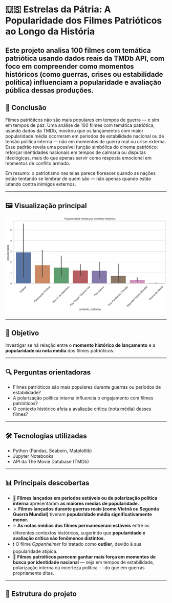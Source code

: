 # 🇺🇸 Estrelas da Pátria: A Popularidade dos Filmes Patrióticos ao Longo da História

Este projeto analisa 100 filmes com temática patriótica usando dados reais da TMDb API, com foco em compreender como **momentos históricos** (como guerras, crises ou estabilidade política) influenciam a **popularidade e avaliação pública** dessas produções.
---

## 📌 Conclusão

Filmes patrióticos não são mais populares em tempos de guerra — e sim em tempos de paz.
Uma análise de 100 filmes com temática patriótica, usando dados da TMDb, mostrou que os lançamentos com maior popularidade média ocorreram em períodos de estabilidade nacional ou de tensão política interna — não em momentos de guerra real ou crise externa.
Esse padrão revela uma possível função simbólica do cinema patriótico: reforçar identidades nacionais em tempos de calmaria ou disputas ideológicas, mais do que apenas servir como resposta emocional em momentos de conflito armado.

Em resumo: o patriotismo nas telas parece florescer quando as nações estão tentando se lembrar de quem são — não apenas quando estão lutando contra inimigos externos.

---

## 🖼️ Visualização principal

![Gráfico: Popularidade média por contexto histórico](grafico-popularidade-e-contexto.png)

---

## 📌 Objetivo

Investigar se há relação entre o **momento histórico de lançamento** e a **popularidade ou nota média** dos filmes patrióticos.

---

## 🔍 Perguntas orientadoras

- Filmes patrióticos são mais populares durante guerras ou períodos de estabilidade?
- A polarização política interna influencia o engajamento com filmes patrióticos?
- O contexto histórico afeta a avaliação crítica (nota média) desses filmes?

---

## 🛠️ Tecnologias utilizadas

- Python (Pandas, Seaborn, Matplotlib)
- Jupyter Notebooks
- API da The Movie Database (TMDb)

---

## 📊 Principais descobertas

- 🎯 **Filmes lançados em períodos estáveis ou de polarização política interna** apresentaram **as maiores médias de popularidade.**
- ⚔️ **Filmes lançados durante guerras reais (como Vietnã ou Segunda Guerra Mundial)** tiveram **popularidade média significativamente menor.**
- ⭐️ **As notas médias dos filmes permaneceram estáveis** entre os diferentes contextos históricos, sugerindo que **popularidade e avaliação crítica são fenômenos distintos.**
- ❗️ O filme *Oppenheimer* foi tratado como **outlier**, devido à sua popularidade atípica.
- 🧠 **Filmes patrióticos parecem ganhar mais força em momentos de busca por identidade nacional** — seja em tempos de estabilidade, polarização interna ou incerteza política — do que em guerras propriamente ditas.

---

## 📂 Estrutura do projeto

